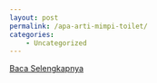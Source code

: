 ```yaml
---
layout: post
permalink: /apa-arti-mimpi-toilet/
categories:
    - Uncategorized
---
```


[Baca Selengkapnya](/04)